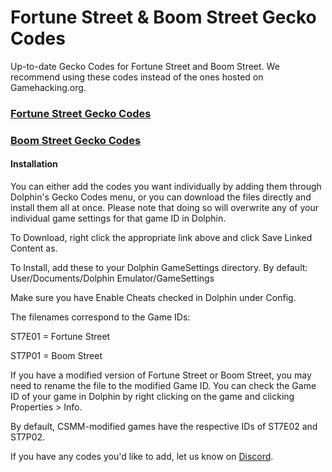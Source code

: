 # Fortune Street & Boom Street Gecko Codes
Up-to-date Gecko Codes for Fortune Street and Boom Street. We recommend using these codes instead of the ones hosted on Gamehacking.org.

### [Fortune Street Gecko Codes](https://raw.githubusercontent.com/FortuneStreetModding/Gecko-Codes/main/ST7E01.ini)

### [Boom Street Gecko Codes](https://raw.githubusercontent.com/FortuneStreetModding/Gecko-Codes/main/ST7P01.ini)

#### Installation

You can either add the codes you want individually by adding them through Dolphin's Gecko Codes menu, or you can download the files directly and install them all at once. Please note that doing so will overwrite any of your individual game settings for that game ID in Dolphin.

To Download, right click the appropriate link above and click Save Linked Content as.

To Install, add these to your Dolphin GameSettings directory. By default: User/Documents/Dolphin Emulator/GameSettings

Make sure you have Enable Cheats checked in Dolphin under Config.

The filenames correspond to the Game IDs:

ST7E01 = Fortune Street

ST7P01 = Boom Street

If you have a modified version of Fortune Street or Boom Street, you may need to rename the file to the modified Game ID. You can check the Game ID of your game in Dolphin by right clicking on the game and clicking Properties > Info.

By default, CSMM-modified games have the respective IDs of ST7E02 and ST7P02. 

If you have any codes you'd like to add, let us know on [Discord](https://discord.gg/DE9Hn7T).
